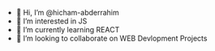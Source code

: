 - 👋 Hi, I’m @hicham-abderrahim
- 👀 I’m interested in JS
- 🌱 I’m currently learning REACT
- 💞️ I’m looking to collaborate on WEB Devlopment Projects


<!---
hicham-abderrahim/hicham-abderrahim is a ✨ special ✨ repository because its `README.md` (this file) appears on your GitHub profile.
You can click the Preview link to take a look at your changes.
--->
